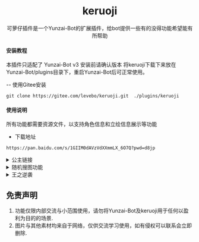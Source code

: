 <div style="text-align: center;">

<h1>keruoji</h1>


可萝仔插件是一个Yunzai-Bot的扩展插件，给bot提供一些有的没得功能希望能有所帮助

</div>


#### 安装教程

本插件只适配了 Yunzai-Bot v3 安装前请确认版本
将keruoji下载下来放在Yunzai-Bot/plugins目录下，重启Yunzai-Bot后可正常使用。

 -- 使用Gitee安装
```
git clone https://gitee.com/levebo/keruoji.git  ./plugins/keruoji
```
#### 使用说明
所有功能都需要资源文件，以支持角色信息和立绘信息展示等功能
* 下载地址 
```
https://pan.baidu.com/s/1GIIM0dAVzVdXXmmLX_6O7Q?pwd=d8jp
```

<details>
  <summary>公主链接</summary>
- 模拟抽卡 指令：!十连 | !10连 | !单抽
</details>
<details>
  <summary>随机搜图功能</summary>
- acg图片 指令：!gkd | !ldst | !涩图
</details>
<details>
  <summary>王之逆袭</summary>
    - 角色信息展示 指令：！kr 角色名称 | kr 角色称号 <br>
    - 角色立绘 指令：！kr 角色名称+立绘  <br>
    - 角色列表/职业列表 指令： ！kr 职业列表 | kr 职业名称+列表
</details>

## 免责声明

1. 功能仅限内部交流与小范围使用，请勿将Yunzai-Bot及keruoji用于任何以盈利为目的的场景.
2. 图片与其他素材均来自于网络，仅供交流学习使用，如有侵权可以联系会立即删除.
